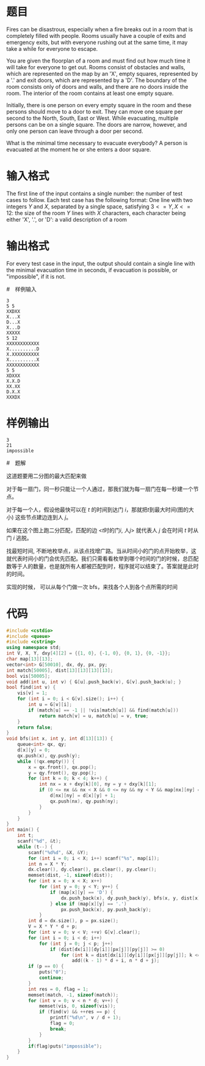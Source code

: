 # 题目

Fires can be disastrous, especially when a fire breaks out in a room that is completely filled with people. Rooms usually have a couple of exits and emergency exits, but with everyone rushing out at the same time, it may take a while for everyone to escape.

You are given the floorplan of a room and must find out how much time it will take for everyone to get out. Rooms consist of obstacles and walls, which are represented on the map by an 'X', empty squares, represented by a '.' and exit doors, which are represented by a 'D'. The boundary of the room consists only of doors and walls, and there are no doors inside the room. The interior of the room contains at least one empty square.

Initially, there is one person on every empty square in the room and these persons should move to a door to exit. They can move one square per second to the North, South, East or West. While evacuating, multiple persons can be on a single square. The doors are narrow, however, and only one person can leave through a door per second.

What is the minimal time necessary to evacuate everybody? A person is evacuated at the moment he or she enters a door square.

# 输入格式

The first line of the input contains a single number: the number of test cases to follow. Each test case has the following format:
One line with two integers $Y$ and $X$, separated by a single space, satisfying $3 <= Y, X <= 12$: the size of the room
$Y$ lines with $X$ characters, each character being either 'X', '.', or 'D': a valid description of a room

# 输出格式

For every test case in the input, the output should contain a single line with the minimal evacuation time in seconds, if evacuation is possible, or "impossible", if it is not.

#　样例输入

```
3
5 5
XXDXX
X...X
D...X
X...D
XXXXX
5 12
XXXXXXXXXXXX
X..........D
X.XXXXXXXXXX
X..........X
XXXXXXXXXXXX
5 5
XDXXX
X.X.D
XX.XX
D.X.X
XXXDX
```

# 样例输出

```
3
21
impossible
```

#　题解

这道题要用二分图的最大匹配来做

对于每一扇门，同一秒只能让一个人通过，那我们就为每一扇门在每一秒建一个节点。

对于每一个人，假设他最快可以在 $t$ 的时间到达门 $i$，那就把$t$到最大时间(图的大小) 这些节点建边连到人 $j$。

如果在这个图上跑二分匹配，匹配的边 <$t$时的门$i$, 人$j$> 就代表人 $j$ 会在时间 $t$ 时从门 $i$ 逃脱。

找最短时间, 不断地枚举点，从该点找增广路。当从时间小的门的点开始枚举，这就代表时间小的门会优先匹配。我们只需看看枚举到哪个时间的门的时候，总匹配数等于人的数量，也是就所有人都被匹配到时，程序就可以结束了。答案就是此时的时间。

实现的时候， 可以从每个门做一次 bfs，来找各个人到各个点所需的时间

# 代码

```cpp
#include <cstdio>
#include <queue>
#include <cstring>
using namespace std;
int V, X, Y, dxy[4][2] = {{1, 0}, {-1, 0}, {0, 1}, {0, -1}};
char map[13][13];
vector<int> G[50010], dx, dy, px, py;
int match[50005], dist[13][13][13][13];
bool vis[50005];
void add(int u, int v) { G[u].push_back(v), G[v].push_back(u); }
bool find(int v) {
    vis[v] = 1;
    for (int i = 0; i < G[v].size(); i++) {
        int u = G[v][i];
        if (match[u] == -1 || !vis[match[u]] && find(match[u]))
            return match[v] = u, match[u] = v, true;
    }
    return false;
}
void bfs(int x, int y, int d[13][13]) {
    queue<int> qx, qy;
    d[x][y] = 0;
    qx.push(x), qy.push(y);
    while (!qx.empty()) {
        x = qx.front(), qx.pop();
        y = qy.front(), qy.pop();
        for (int k = 0; k < 4; k++) {
            int nx = x + dxy[k][0], ny = y + dxy[k][1];
            if (0 <= nx && nx < X && 0 <= ny && ny < Y && map[nx][ny] == '.' && d[nx][ny] < 0) {
                d[nx][ny] = d[x][y] + 1;
                qx.push(nx), qy.push(ny);
            }
        }
    }
}
int main() {
    int t;
    scanf("%d", &t);
    while (t--) {
        scanf("%d%d", &X, &Y);
        for (int i = 0; i < X; i++) scanf("%s", map[i]);
        int n = X * Y;
        dx.clear(), dy.clear(), px.clear(), py.clear();
        memset(dist, -1, sizeof(dist));
        for (int x = 0; x < X; x++)
            for (int y = 0; y < Y; y++) {
                if (map[x][y] == 'D') {
                    dx.push_back(x), dy.push_back(y), bfs(x, y, dist[x][y]);
                } else if (map[x][y] == '.')
                    px.push_back(x), py.push_back(y);
            }
        int d = dx.size(), p = px.size();
        V = X * Y * d + p;
        for (int v = 0; v < V; ++v) G[v].clear();
        for (int i = 0; i < d; i++)
            for (int j = 0; j < p; j++)
                if (dist[dx[i]][dy[i]][px[j]][py[j]] >= 0)
                    for (int k = dist[dx[i]][dy[i]][px[j]][py[j]]; k <= n; k++)
                        add((k - 1) * d + i, n * d + j);
        if (p == 0) {
            puts("0");
            continue;
        }
        int res = 0, flag = 1;
        memset(match, -1, sizeof(match));
        for (int v = 0; v < n * d; v++) {
            memset(vis, 0, sizeof(vis));
            if (find(v) && ++res == p) {
                printf("%d\n", v / d + 1);
                flag = 0;
                break;
            }
        }
        if(flag)puts("impossible");
    }
}
```
